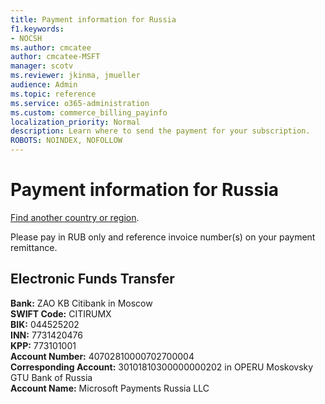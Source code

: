 ```yaml
---
title: Payment information for Russia
f1.keywords:
- NOCSH
ms.author: cmcatee
author: cmcatee-MSFT
manager: scotv
ms.reviewer: jkinma, jmueller
audience: Admin
ms.topic: reference
ms.service: o365-administration
ms.custom: commerce_billing_payinfo
localization_priority: Normal
description: Learn where to send the payment for your subscription.
ROBOTS: NOINDEX, NOFOLLOW
---                                
```


# Payment information for Russia

[Find another country or region](../billing-and-payments/pay-for-your-subscription.md).

Please pay in RUB only and reference invoice number(s) on your payment remittance.

## Electronic Funds Transfer

**Bank:** ZAO KB Citibank in Moscow  
**SWIFT Code:** CITIRUMX  
**BIK:** 044525202  
**INN:** 7731420476  
**KPP:** 773101001  
**Account Number:** 40702810000702700004  
**Corresponding Account:** 30101810300000000202 in OPERU Moskovsky GTU Bank of Russia  
**Account Name:** Microsoft Payments Russia LLC
